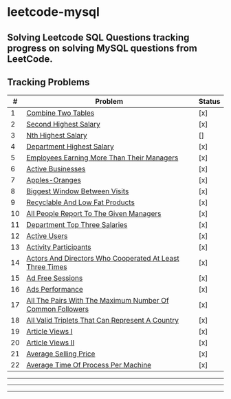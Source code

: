 # leetcode-mysql
Solving Leetcode SQL Questions
tracking progress on solving MySQL questions from LeetCode.
---
## Tracking Problems
| # | Problem | Status |
|---|---------|--------|
| 1 | [Combine Two Tables](https://leetcode.com/problems/combine-two-tables/description/) | [x] |
| 2 | [Second Highest Salary](https://leetcode.com/problems/second-highest-salary/description/) |[x] |
| 3 | [Nth Highest Salary](https://leetcode.com/problems/nth-highest-salary/) | [] |
| 4 | [Department Highest Salary](https://leetcode.com/problems/department-highest-salary/description/) | [x] |
| 5 | [Employees Earning More Than Their Managers](https://leetcode.com/problems/employees-earning-more-than-their-managers/description/) | [x] |
| 6 | [Active Businesses](https://leetcode.com/problems/active-businesses/description/) | [x] |
| 7 | [Apples-Oranges](https://leetcode.com/problems/apples-oranges/description/) | [x] |
| 8 | [Biggest Window Between Visits](https://leetcode.com/problems/biggest-window-between-visits/description/) | [x] |
| 9 | [Recyclable And Low Fat Products](https://leetcode.com/problems/recyclable-and-low-fat-products/description/) | [x] |
| 10 | [All People Report To The Given Managers](https://leetcode.com/problems/all-people-report-to-the-given-manager/description/) | [x] |
| 11 | [Department Top Three Salaries](https://leetcode.com/problems/department-top-three-salaries/description/) | [x] |
| 12 | [Active Users](https://leetcode.com/problems/active-users/description/) | [x] |
| 13 | [Activity Participants](https://leetcode.com/problems/activity-participants/description/) | [x] |
| 14 | [Actors And Directors Who Cooperated At Least Three Times](https://leetcode.com/problems/actors-and-directors-who-cooperated-at-least-three-times/description/) | [x] |
| 15 | [Ad Free Sessions](https://leetcode.com/problems/ad-free-sessions/description/) | [x] |
| 16 | [Ads Performance](https://leetcode.com/problems/ads-performance/description/) | [x] |
| 17 | [All The Pairs With The Maximum Number Of Common Followers](https://leetcode.com/problems/all-the-pairs-with-the-maximum-number-of-common-followers/description/) | [x] |
| 18 | [All Valid Triplets That Can Represent A Country](https://leetcode.com/problems/all-valid-triplets-that-can-represent-a-country/description/) | [x] |
| 19 | [Article Views I](https://leetcode.com/problems/article-views-i/description/) | [x] |
| 20 | [Article Views II](https://leetcode.com/problems/article-views-ii/description/) | [x] |
| 21 | [Average Selling Price](https://leetcode.com/problems/average-selling-price/description/) | [x] |
| 22 | [Average Time Of Process Per Machine](https://leetcode.com/problems/average-time-of-process-per-machine/description/) | [x] |





---
---
---








